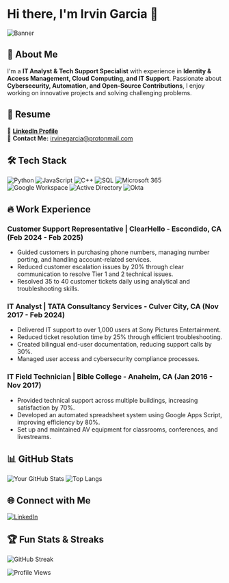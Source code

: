 # Hi there, I'm Irvin Garcia 👋

![Banner](https://your-image-url.com/banner.png)

## 🚀 About Me
I'm a **IT Analyst & Tech Support Specialist** with experience in **Identity & Access Management, Cloud Computing, and IT Support**. Passionate about **Cybersecurity, Automation, and Open-Source Contributions**, I enjoy working on innovative projects and solving challenging problems.

## 📄 Resume
💼 **[LinkedIn Profile](https://linkedin.com/in/garciairvin)**  
📧 **Contact Me:** irvinegarcia@protonmail.com

## 🛠️ Tech Stack
![Python](https://img.shields.io/badge/Python-3776AB?style=flat&logo=python&logoColor=white)
![JavaScript](https://img.shields.io/badge/JavaScript-F7DF1E?style=flat&logo=javascript&logoColor=black)
![C++](https://img.shields.io/badge/C++-00599C?style=flat&logo=c%2B%2B&logoColor=white)
![SQL](https://img.shields.io/badge/SQL-4479A1?style=flat&logo=postgresql&logoColor=white)
![Microsoft 365](https://img.shields.io/badge/Microsoft_365-D83B01?style=flat&logo=microsoft&logoColor=white)
![Google Workspace](https://img.shields.io/badge/Google_Workspace-4285F4?style=flat&logo=google&logoColor=white)
![Active Directory](https://img.shields.io/badge/Active_Directory-0078D4?style=flat&logo=microsoft&logoColor=white)
![Okta](https://img.shields.io/badge/Okta-007DC1?style=flat&logo=okta&logoColor=white)

## 🔥 Work Experience
### Customer Support Representative | ClearHello - Escondido, CA (Feb 2024 - Feb 2025)
- Guided customers in purchasing phone numbers, managing number porting, and handling account-related services.
- Reduced customer escalation issues by 20% through clear communication to resolve Tier 1 and 2 technical issues.
- Resolved 35 to 40 customer tickets daily using analytical and troubleshooting skills.

### IT Analyst | TATA Consultancy Services - Culver City, CA (Nov 2017 - Feb 2024)
- Delivered IT support to over 1,000 users at Sony Pictures Entertainment.
- Reduced ticket resolution time by 25% through efficient troubleshooting.
- Created bilingual end-user documentation, reducing support calls by 30%.
- Managed user access and cybersecurity compliance processes.

### IT Field Technician | Bible College - Anaheim, CA (Jan 2016 - Nov 2017)
- Provided technical support across multiple buildings, increasing satisfaction by 70%.
- Developed an automated spreadsheet system using Google Apps Script, improving efficiency by 80%.
- Set up and maintained AV equipment for classrooms, conferences, and livestreams.

## 📊 GitHub Stats
![Your GitHub Stats](https://github-readme-stats.vercel.app/api?username=yourusername&show_icons=true&theme=tokyonight)
![Top Langs](https://github-readme-stats.vercel.app/api/top-langs/?username=yourusername&layout=compact&theme=tokyonight)

## 🌐 Connect with Me
[![LinkedIn](https://img.shields.io/badge/LinkedIn-blue?style=flat&logo=linkedin)](https://linkedin.com/in/garciairvin)

## 🏆 Fun Stats & Streaks
![GitHub Streak](https://github-readme-streak-stats.herokuapp.com/?user=yourusername&theme=tokyonight)

![Profile Views](https://komarev.com/ghpvc/?username=yourusername)


<!---
igarciacoding/igarciacoding is a ✨ special ✨ repository because its `README.md` (this file) appears on your GitHub profile.
You can click the Preview link to take a look at your changes.
--->
